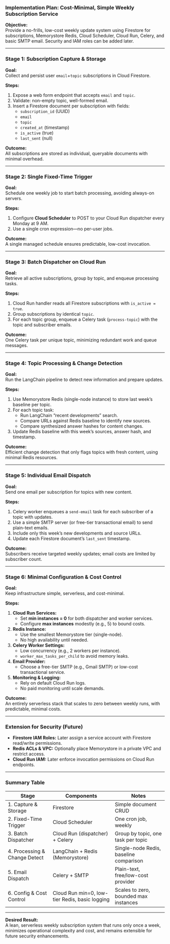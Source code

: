 ### **Implementation Plan: Cost-Minimal, Simple Weekly Subscription Service**

**Objective:**  
Provide a no-frills, low-cost weekly update system using Firestore for subscriptions, Memorystore Redis, Cloud Scheduler, Cloud Run, Celery, and basic SMTP email. Security and IAM roles can be added later.

***

### **Stage 1: Subscription Capture & Storage**

**Goal:**  
Collect and persist user `email`+`topic` subscriptions in Cloud Firestore.

**Steps:**  
1. Expose a web form endpoint that accepts `email` and `topic`.  
2. Validate: non-empty topic, well-formed email.  
3. Insert a Firestore document per subscription with fields:
   - `subscription_id` (UUID)  
   - `email`  
   - `topic`  
   - `created_at` (timestamp)  
   - `is_active` (true)  
   - `last_sent` (null)  

**Outcome:**  
All subscriptions are stored as individual, queryable documents with minimal overhead.

***

### **Stage 2: Single Fixed-Time Trigger**

**Goal:**  
Schedule one weekly job to start batch processing, avoiding always-on servers.

**Steps:**  
1. Configure **Cloud Scheduler** to POST to your Cloud Run dispatcher every Monday at 9 AM.  
2. Use a single cron expression—no per-user jobs.  

**Outcome:**  
A single managed schedule ensures predictable, low-cost invocation.

***

### **Stage 3: Batch Dispatcher on Cloud Run**

**Goal:**  
Retrieve all active subscriptions, group by topic, and enqueue processing tasks.

**Steps:**  
1. Cloud Run handler reads all Firestore subscriptions with `is_active = true`.  
2. Group subscriptions by identical `topic`.  
3. For each topic group, enqueue a Celery task (`process-topic`) with the topic and subscriber emails.  

**Outcome:**  
One Celery task per unique topic, minimizing redundant work and queue messages.

***

### **Stage 4: Topic Processing & Change Detection**

**Goal:**  
Run the LangChain pipeline to detect new information and prepare updates.

**Steps:**  
1. Use Memorystore Redis (single-node instance) to store last week’s baseline per topic.  
2. For each topic task:
   - Run LangChain “recent developments” search.  
   - Compare URLs against Redis baseline to identify new sources.  
   - Compare synthesized answer hashes for content changes.  
3. Update Redis baseline with this week’s sources, answer hash, and timestamp.  

**Outcome:**  
Efficient change detection that only flags topics with fresh content, using minimal Redis resources.

***

### **Stage 5: Individual Email Dispatch**

**Goal:**  
Send one email per subscription for topics with new content.

**Steps:**  
1. Celery worker enqueues a `send-email` task for each subscriber of a topic with updates.  
2. Use a simple SMTP server (or free-tier transactional email) to send plain-text emails.  
3. Include only this week’s new developments and source URLs.  
4. Update each Firestore document’s `last_sent` timestamp.  

**Outcome:**  
Subscribers receive targeted weekly updates; email costs are limited by subscriber count.

***

### **Stage 6: Minimal Configuration & Cost Control**

**Goal:**  
Keep infrastructure simple, serverless, and cost-minimal.

**Steps:**  
1. **Cloud Run Services:**  
   - Set **min instances = 0** for both dispatcher and worker services.  
   - Configure **max instances** modestly (e.g., 5) to bound costs.  
2. **Redis Instance:**  
   - Use the smallest Memorystore tier (single-node).  
   - No high availability until needed.  
3. **Celery Worker Settings:**  
   - Low concurrency (e.g., 2 workers per instance).  
   - `worker_max_tasks_per_child` to avoid memory leaks.  
4. **Email Provider:**  
   - Choose a free-tier SMTP (e.g., Gmail SMTP) or low-cost transactional service.  
5. **Monitoring & Logging:**  
   - Rely on default Cloud Run logs.  
   - No paid monitoring until scale demands.  

**Outcome:**  
An entirely serverless stack that scales to zero between weekly runs, with predictable, minimal costs.

***

### **Extension for Security (Future)**

- **Firestore IAM Roles:** Later assign a service account with Firestore read/write permissions.  
- **Redis ACLs & VPC:** Optionally place Memorystore in a private VPC and restrict access.  
- **Cloud Run IAM:** Later enforce invocation permissions on Cloud Run endpoints.  

***

### **Summary Table**

| Stage                         | Components                         | Notes                                                 |
|-------------------------------|------------------------------------|-------------------------------------------------------|
| 1. Capture & Storage          | Firestore                          | Simple document CRUD                                  |
| 2. Fixed-Time Trigger         | Cloud Scheduler                    | One cron job, weekly                                  |
| 3. Batch Dispatcher           | Cloud Run (dispatcher) + Celery    | Group by topic, one task per topic                    |
| 4. Processing & Change Detect | LangChain + Redis (Memorystore)    | Single-node Redis, baseline comparison                |
| 5. Email Dispatch             | Celery + SMTP                      | Plain-text, free/low-cost provider                    |
| 6. Config & Cost Control      | Cloud Run min=0, low-tier Redis, basic logging | Scales to zero, bounded max instances   |

***

**Desired Result:**  
A lean, serverless weekly subscription system that runs only once a week, minimizes operational complexity and cost, and remains extensible for future security enhancements.